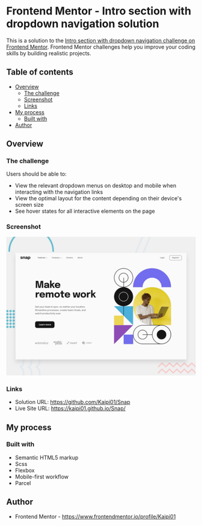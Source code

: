 # Frontend Mentor - Intro section with dropdown navigation solution

This is a solution to the [Intro section with dropdown navigation challenge on Frontend Mentor](https://www.frontendmentor.io/challenges/intro-section-with-dropdown-navigation-ryaPetHE5). Frontend Mentor challenges help you improve your coding skills by building realistic projects. 

## Table of contents

- [Overview](#overview)
  - [The challenge](#the-challenge)
  - [Screenshot](#screenshot)
  - [Links](#links)
- [My process](#my-process)
  - [Built with](#built-with)
- [Author](#author)

## Overview

### The challenge

Users should be able to:

- View the relevant dropdown menus on desktop and mobile when interacting with the navigation links
- View the optimal layout for the content depending on their device's screen size
- See hover states for all interactive elements on the page

### Screenshot

![Design preview for the Intro section with dropdown navigation coding challenge](./design/desktop-preview.jpg)

### Links

- Solution URL: https://github.com/Kaipi01/Snap
- Live Site URL: https://kaipi01.github.io/Snap/

## My process

### Built with

- Semantic HTML5 markup
- Scss
- Flexbox
- Mobile-first workflow
- Parcel

## Author

- Frontend Mentor - https://www.frontendmentor.io/profile/Kaipi01
